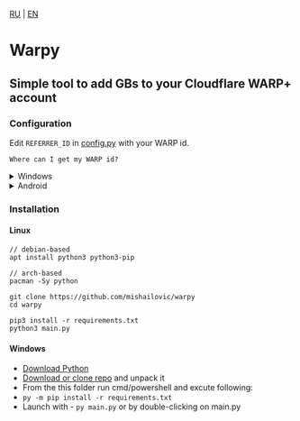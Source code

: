 [RU](/README_RU.md) | [EN](/README.md)

# Warpy

## Simple tool to add GBs to your Cloudflare WARP+ account

### Configuration

Edit `REFERRER_ID` in [config.py](/config.py) with your WARP id.

`Where can I get my WARP id?`

<details>

<summary>Windows</summary>

![Windows-1](https://i.imgur.com/0II785o.png)

![Windows-2](https://i.imgur.com/SCoiHuJ.png)
</details>

<details>

<summary>Android</summary>

![Android-1](https://i.imgur.com/yuGbDwu.png)

![Android-2](https://i.imgur.com/liPIM31.png)

![Android-3](https://i.imgur.com/WOjsd4y.png)

![Android-4](https://i.imgur.com/O9cbMMt.png)

</details>

### Installation

#### Linux

```text
// debian-based
apt install python3 python3-pip

// arch-based
pacman -Sy python

git clone https://github.com/mishailovic/warpy
cd warpy

pip3 install -r requirements.txt
python3 main.py
```

#### Windows

- [Download Python](https://www.python.org/downloads/)
- [Download or clone repo](https://github.com/mishailovic/warpy/archive/refs/heads/main.zip) and unpack it
- From the this folder run cmd/powershell and excute following:
- `py -m pip install -r requirements.txt`
- Launch with - `py main.py` or by double-clicking on main.py

